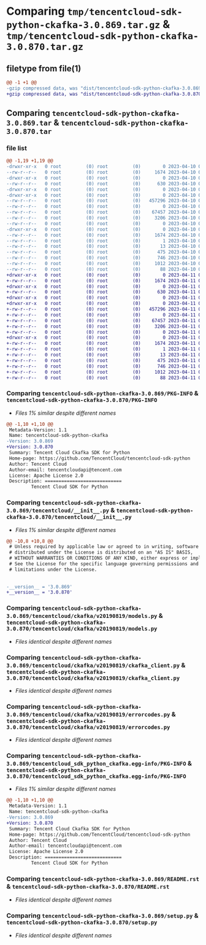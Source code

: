 # Comparing `tmp/tencentcloud-sdk-python-ckafka-3.0.869.tar.gz` & `tmp/tencentcloud-sdk-python-ckafka-3.0.870.tar.gz`

## filetype from file(1)

```diff
@@ -1 +1 @@
-gzip compressed data, was "dist/tencentcloud-sdk-python-ckafka-3.0.869.tar", last modified: Mon Apr 10 02:58:24 2023, max compression
+gzip compressed data, was "dist/tencentcloud-sdk-python-ckafka-3.0.870.tar", last modified: Tue Apr 11 03:26:49 2023, max compression
```

## Comparing `tencentcloud-sdk-python-ckafka-3.0.869.tar` & `tencentcloud-sdk-python-ckafka-3.0.870.tar`

### file list

```diff
@@ -1,19 +1,19 @@
-drwxr-xr-x   0 root         (0) root         (0)        0 2023-04-10 02:58:24.000000 tencentcloud-sdk-python-ckafka-3.0.869/
--rw-r--r--   0 root         (0) root         (0)     1674 2023-04-10 02:58:24.000000 tencentcloud-sdk-python-ckafka-3.0.869/PKG-INFO
-drwxr-xr-x   0 root         (0) root         (0)        0 2023-04-10 02:58:24.000000 tencentcloud-sdk-python-ckafka-3.0.869/tencentcloud/
--rw-r--r--   0 root         (0) root         (0)      630 2023-04-10 02:58:24.000000 tencentcloud-sdk-python-ckafka-3.0.869/tencentcloud/__init__.py
-drwxr-xr-x   0 root         (0) root         (0)        0 2023-04-10 02:58:24.000000 tencentcloud-sdk-python-ckafka-3.0.869/tencentcloud/ckafka/
-drwxr-xr-x   0 root         (0) root         (0)        0 2023-04-10 02:58:24.000000 tencentcloud-sdk-python-ckafka-3.0.869/tencentcloud/ckafka/v20190819/
--rw-r--r--   0 root         (0) root         (0)   457296 2023-04-10 02:58:24.000000 tencentcloud-sdk-python-ckafka-3.0.869/tencentcloud/ckafka/v20190819/models.py
--rw-r--r--   0 root         (0) root         (0)        0 2023-04-10 02:58:24.000000 tencentcloud-sdk-python-ckafka-3.0.869/tencentcloud/ckafka/v20190819/__init__.py
--rw-r--r--   0 root         (0) root         (0)    67457 2023-04-10 02:58:24.000000 tencentcloud-sdk-python-ckafka-3.0.869/tencentcloud/ckafka/v20190819/ckafka_client.py
--rw-r--r--   0 root         (0) root         (0)     3206 2023-04-10 02:58:24.000000 tencentcloud-sdk-python-ckafka-3.0.869/tencentcloud/ckafka/v20190819/errorcodes.py
--rw-r--r--   0 root         (0) root         (0)        0 2023-04-10 02:58:24.000000 tencentcloud-sdk-python-ckafka-3.0.869/tencentcloud/ckafka/__init__.py
-drwxr-xr-x   0 root         (0) root         (0)        0 2023-04-10 02:58:24.000000 tencentcloud-sdk-python-ckafka-3.0.869/tencentcloud_sdk_python_ckafka.egg-info/
--rw-r--r--   0 root         (0) root         (0)     1674 2023-04-10 02:58:24.000000 tencentcloud-sdk-python-ckafka-3.0.869/tencentcloud_sdk_python_ckafka.egg-info/PKG-INFO
--rw-r--r--   0 root         (0) root         (0)        1 2023-04-10 02:58:24.000000 tencentcloud-sdk-python-ckafka-3.0.869/tencentcloud_sdk_python_ckafka.egg-info/dependency_links.txt
--rw-r--r--   0 root         (0) root         (0)       13 2023-04-10 02:58:24.000000 tencentcloud-sdk-python-ckafka-3.0.869/tencentcloud_sdk_python_ckafka.egg-info/top_level.txt
--rw-r--r--   0 root         (0) root         (0)      475 2023-04-10 02:58:24.000000 tencentcloud-sdk-python-ckafka-3.0.869/tencentcloud_sdk_python_ckafka.egg-info/SOURCES.txt
--rw-r--r--   0 root         (0) root         (0)      746 2023-04-10 02:58:24.000000 tencentcloud-sdk-python-ckafka-3.0.869/README.rst
--rw-r--r--   0 root         (0) root         (0)     1012 2023-04-10 02:58:24.000000 tencentcloud-sdk-python-ckafka-3.0.869/setup.py
--rw-r--r--   0 root         (0) root         (0)       88 2023-04-10 02:58:24.000000 tencentcloud-sdk-python-ckafka-3.0.869/setup.cfg
+drwxr-xr-x   0 root         (0) root         (0)        0 2023-04-11 03:26:49.000000 tencentcloud-sdk-python-ckafka-3.0.870/
+-rw-r--r--   0 root         (0) root         (0)     1674 2023-04-11 03:26:49.000000 tencentcloud-sdk-python-ckafka-3.0.870/PKG-INFO
+drwxr-xr-x   0 root         (0) root         (0)        0 2023-04-11 03:26:49.000000 tencentcloud-sdk-python-ckafka-3.0.870/tencentcloud/
+-rw-r--r--   0 root         (0) root         (0)      630 2023-04-11 03:26:49.000000 tencentcloud-sdk-python-ckafka-3.0.870/tencentcloud/__init__.py
+drwxr-xr-x   0 root         (0) root         (0)        0 2023-04-11 03:26:49.000000 tencentcloud-sdk-python-ckafka-3.0.870/tencentcloud/ckafka/
+drwxr-xr-x   0 root         (0) root         (0)        0 2023-04-11 03:26:49.000000 tencentcloud-sdk-python-ckafka-3.0.870/tencentcloud/ckafka/v20190819/
+-rw-r--r--   0 root         (0) root         (0)   457296 2023-04-11 03:26:49.000000 tencentcloud-sdk-python-ckafka-3.0.870/tencentcloud/ckafka/v20190819/models.py
+-rw-r--r--   0 root         (0) root         (0)        0 2023-04-11 03:26:49.000000 tencentcloud-sdk-python-ckafka-3.0.870/tencentcloud/ckafka/v20190819/__init__.py
+-rw-r--r--   0 root         (0) root         (0)    67457 2023-04-11 03:26:49.000000 tencentcloud-sdk-python-ckafka-3.0.870/tencentcloud/ckafka/v20190819/ckafka_client.py
+-rw-r--r--   0 root         (0) root         (0)     3206 2023-04-11 03:26:49.000000 tencentcloud-sdk-python-ckafka-3.0.870/tencentcloud/ckafka/v20190819/errorcodes.py
+-rw-r--r--   0 root         (0) root         (0)        0 2023-04-11 03:26:49.000000 tencentcloud-sdk-python-ckafka-3.0.870/tencentcloud/ckafka/__init__.py
+drwxr-xr-x   0 root         (0) root         (0)        0 2023-04-11 03:26:49.000000 tencentcloud-sdk-python-ckafka-3.0.870/tencentcloud_sdk_python_ckafka.egg-info/
+-rw-r--r--   0 root         (0) root         (0)     1674 2023-04-11 03:26:49.000000 tencentcloud-sdk-python-ckafka-3.0.870/tencentcloud_sdk_python_ckafka.egg-info/PKG-INFO
+-rw-r--r--   0 root         (0) root         (0)        1 2023-04-11 03:26:49.000000 tencentcloud-sdk-python-ckafka-3.0.870/tencentcloud_sdk_python_ckafka.egg-info/dependency_links.txt
+-rw-r--r--   0 root         (0) root         (0)       13 2023-04-11 03:26:49.000000 tencentcloud-sdk-python-ckafka-3.0.870/tencentcloud_sdk_python_ckafka.egg-info/top_level.txt
+-rw-r--r--   0 root         (0) root         (0)      475 2023-04-11 03:26:49.000000 tencentcloud-sdk-python-ckafka-3.0.870/tencentcloud_sdk_python_ckafka.egg-info/SOURCES.txt
+-rw-r--r--   0 root         (0) root         (0)      746 2023-04-11 03:26:49.000000 tencentcloud-sdk-python-ckafka-3.0.870/README.rst
+-rw-r--r--   0 root         (0) root         (0)     1012 2023-04-11 03:26:49.000000 tencentcloud-sdk-python-ckafka-3.0.870/setup.py
+-rw-r--r--   0 root         (0) root         (0)       88 2023-04-11 03:26:49.000000 tencentcloud-sdk-python-ckafka-3.0.870/setup.cfg
```

### Comparing `tencentcloud-sdk-python-ckafka-3.0.869/PKG-INFO` & `tencentcloud-sdk-python-ckafka-3.0.870/PKG-INFO`

 * *Files 1% similar despite different names*

```diff
@@ -1,10 +1,10 @@
 Metadata-Version: 1.1
 Name: tencentcloud-sdk-python-ckafka
-Version: 3.0.869
+Version: 3.0.870
 Summary: Tencent Cloud Ckafka SDK for Python
 Home-page: https://github.com/TencentCloud/tencentcloud-sdk-python
 Author: Tencent Cloud
 Author-email: tencentcloudapi@tencent.com
 License: Apache License 2.0
 Description: ============================
         Tencent Cloud SDK for Python
```

### Comparing `tencentcloud-sdk-python-ckafka-3.0.869/tencentcloud/__init__.py` & `tencentcloud-sdk-python-ckafka-3.0.870/tencentcloud/__init__.py`

 * *Files 1% similar despite different names*

```diff
@@ -10,8 +10,8 @@
 # Unless required by applicable law or agreed to in writing, software
 # distributed under the License is distributed on an "AS IS" BASIS,
 # WITHOUT WARRANTIES OR CONDITIONS OF ANY KIND, either express or implied.
 # See the License for the specific language governing permissions and
 # limitations under the License.
 
 
-__version__ = '3.0.869'
+__version__ = '3.0.870'
```

### Comparing `tencentcloud-sdk-python-ckafka-3.0.869/tencentcloud/ckafka/v20190819/models.py` & `tencentcloud-sdk-python-ckafka-3.0.870/tencentcloud/ckafka/v20190819/models.py`

 * *Files identical despite different names*

### Comparing `tencentcloud-sdk-python-ckafka-3.0.869/tencentcloud/ckafka/v20190819/ckafka_client.py` & `tencentcloud-sdk-python-ckafka-3.0.870/tencentcloud/ckafka/v20190819/ckafka_client.py`

 * *Files identical despite different names*

### Comparing `tencentcloud-sdk-python-ckafka-3.0.869/tencentcloud/ckafka/v20190819/errorcodes.py` & `tencentcloud-sdk-python-ckafka-3.0.870/tencentcloud/ckafka/v20190819/errorcodes.py`

 * *Files identical despite different names*

### Comparing `tencentcloud-sdk-python-ckafka-3.0.869/tencentcloud_sdk_python_ckafka.egg-info/PKG-INFO` & `tencentcloud-sdk-python-ckafka-3.0.870/tencentcloud_sdk_python_ckafka.egg-info/PKG-INFO`

 * *Files 1% similar despite different names*

```diff
@@ -1,10 +1,10 @@
 Metadata-Version: 1.1
 Name: tencentcloud-sdk-python-ckafka
-Version: 3.0.869
+Version: 3.0.870
 Summary: Tencent Cloud Ckafka SDK for Python
 Home-page: https://github.com/TencentCloud/tencentcloud-sdk-python
 Author: Tencent Cloud
 Author-email: tencentcloudapi@tencent.com
 License: Apache License 2.0
 Description: ============================
         Tencent Cloud SDK for Python
```

### Comparing `tencentcloud-sdk-python-ckafka-3.0.869/README.rst` & `tencentcloud-sdk-python-ckafka-3.0.870/README.rst`

 * *Files identical despite different names*

### Comparing `tencentcloud-sdk-python-ckafka-3.0.869/setup.py` & `tencentcloud-sdk-python-ckafka-3.0.870/setup.py`

 * *Files identical despite different names*


